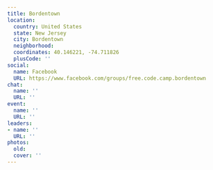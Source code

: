 ```yaml
---
title: Bordentown
location:
  country: United States
  state: New Jersey
  city: Bordentown
  neighborhood: 
  coordinates: 40.146221, -74.711826
  plusCode: ''
social:
  name: Facebook
  URL: https://www.facebook.com/groups/free.code.camp.bordentown
chat:
  name: ''
  URL: ''
event:
  name: ''
  URL: ''
leaders:
- name: ''
  URL: ''
photos:
  old: 
  cover: ''
---
```

